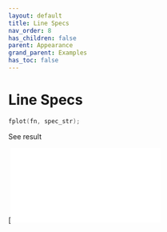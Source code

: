 ```yaml
---
layout: default
title: Line Specs
nav_order: 8
has_children: false
parent: Appearance
grand_parent: Examples
has_toc: false
---
```

# Line Specs

```cpp
fplot(fn, spec_str);
```


See result

[![e../../../examples/appearance/line_spec/line_spec_1.cpp)](examples/appearance/line_spec/line_spec_1.cpp)





